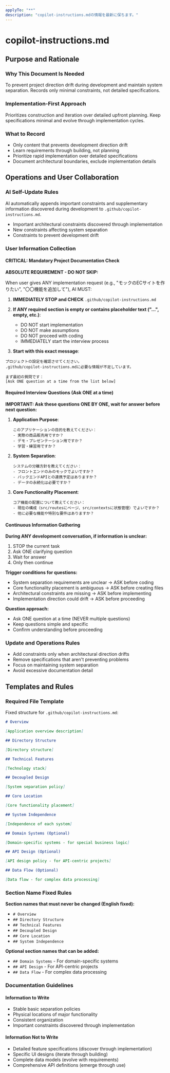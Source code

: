 ```yaml
---
applyTo: "**"
description: "copilot-instructions.mdの情報を最新に保ちます。"
---
```


# copilot-instructions.md

## Purpose and Rationale

### Why This Document Is Needed

To prevent project direction drift during development and maintain system separation. Records only minimal constraints, not detailed specifications.

### Implementation-First Approach

Prioritizes construction and iteration over detailed upfront planning. Keep specifications minimal and evolve through implementation cycles.

### What to Record

- Only content that prevents development direction drift
- Learn requirements through building, not planning
- Prioritize rapid implementation over detailed specifications
- Document architectural boundaries, exclude implementation details

## Operations and User Collaboration

### AI Self-Update Rules

AI automatically appends important constraints and supplementary information discovered during development to `.github/copilot-instructions.md`.

- Important architectural constraints discovered through implementation
- New constraints affecting system separation
- Constraints to prevent development drift

### User Information Collection

#### CRITICAL: Mandatory Project Documentation Check

**ABSOLUTE REQUIREMENT - DO NOT SKIP:**

When user gives ANY implementation request (e.g., "モックのECサイトを作りたい", "〇〇機能を追加して"), AI MUST:

1. **IMMEDIATELY STOP and CHECK** `.github/copilot-instructions.md`
2. **If ANY required section is empty or contains placeholder text ("...", empty, etc.)**:
   - DO NOT start implementation
   - DO NOT make assumptions
   - DO NOT proceed with coding
   - IMMEDIATELY start the interview process

3. **Start with this exact message**:
```
プロジェクトの設定を確認させてください。
.github/copilot-instructions.mdに必要な情報が不足しています。

まず最初の質問です：
[Ask ONE question at a time from the list below]
```

#### Required Interview Questions (Ask ONE at a time)

**IMPORTANT: Ask these questions ONE BY ONE, wait for answer before next question:**

1. **Application Purpose**:
   ```
   このアプリケーションの目的を教えてください：
   - 実際の商品販売用ですか？
   - デモ・プレゼンテーション用ですか？
   - 学習・練習用ですか？
   ```

2. **System Separation**:
   ```
   システムの分離方針を教えてください：
   - フロントエンドのみのモックでよいですか？
   - バックエンドAPIとの連携予定はありますか？
   - データの永続化は必要ですか？
   ```

3. **Core Functionality Placement**:
   ```
   コア機能の配置について教えてください：
   - 現在の構成（src/routesにページ、src/contextsに状態管理）でよいですか？
   - 他に必要な機能や特別な要件はありますか？
   ```

#### Continuous Information Gathering

**During ANY development conversation, if information is unclear:**

1. STOP the current task
2. Ask ONE clarifying question
3. Wait for answer
4. Only then continue

**Trigger conditions for questions:**

- System separation requirements are unclear → ASK before coding
- Core functionality placement is ambiguous → ASK before creating files
- Architectural constraints are missing → ASK before implementing
- Implementation direction could drift → ASK before proceeding

**Question approach:**

- Ask ONE question at a time (NEVER multiple questions)
- Keep questions simple and specific
- Confirm understanding before proceeding

### Update and Operations Rules

- Add constraints only when architectural direction drifts
- Remove specifications that aren't preventing problems
- Focus on maintaining system separation
- Avoid excessive documentation detail

## Templates and Rules

### Required File Template

Fixed structure for `.github/copilot-instructions.md`:

```markdown
# Overview

[Application overview description]

## Directory Structure

[Directory structure]

## Technical Features  

[Technology stack]

## Decoupled Design

[System separation policy]

## Core Location

[Core functionality placement]

## System Independence

[Independence of each system]

## Domain Systems (Optional)

[Domain-specific systems - for special business logic]

## API Design (Optional)

[API design policy - for API-centric projects]

## Data Flow (Optional)

[Data flow - for complex data processing]
```

### Section Name Fixed Rules

**Section names that must never be changed (English fixed):**

- `# Overview`
- `## Directory Structure`  
- `## Technical Features`
- `## Decoupled Design`
- `## Core Location`
- `## System Independence`

**Optional section names that can be added:**

- `## Domain Systems` - For domain-specific systems
- `## API Design` - For API-centric projects
- `## Data Flow` - For complex data processing

### Documentation Guidelines

#### Information to Write

- Stable basic separation policies
- Physical locations of major functionality
- Consistent organization
- Important constraints discovered through implementation

#### Information Not to Write

- Detailed feature specifications (discover through implementation)
- Specific UI designs (iterate through building)
- Complete data models (evolve with requirements)
- Comprehensive API definitions (emerge through use)
